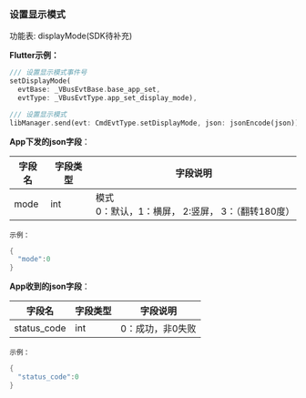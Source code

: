 ### 设置显示模式


功能表: displayMode(SDK待补充)

**Flutter示例：**

```dart
/// 设置显示模式事件号
setDisplayMode(
  evtBase: _VBusEvtBase.base_app_set,
  evtType: _VBusEvtType.app_set_display_mode),

/// 设置显示模式
libManager.send(evt: CmdEvtType.setDisplayMode, json: jsonEncode(json));
```



**App下发的json字段**：

| 字段名 | 字段类型 | 字段说明                                                     |
| ------ | -------- | ------------------------------------------------------------ |
| mode   | int      | 模式<br />0：默认，1：横屏， 2:竖屏， 3：（翻转180度） |

`示例：`

```c
{
  "mode":0
}
```



**App收到的json字段**：

| 字段名      | 字段类型 | 字段说明         |
| ----------- | -------- | ---------------- |
| status_code | int      | 0：成功，非0失败 |

`示例：`

```c
{
  "status_code":0
}
```

